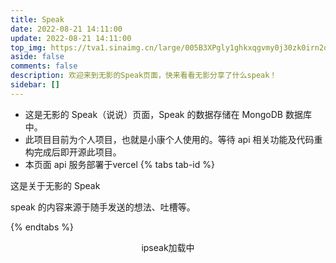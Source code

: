 ```yaml
---
title: Speak
date: 2022-08-21 14:11:00
update: 2022-08-21 14:11:00
top_img: https://tva1.sinaimg.cn/large/005B3XPgly1ghkxqgvmy0j30zk0irn2q.jpg
aside: false
comments: false
description: 欢迎来到无影的Speak页面，快来看看无影分享了什么speak！
sidebar: []
---
```

- 这是无影的 Speak（说说）页面，Speak 的数据存储在 MongoDB 数据库中。
- 此项目目前为个人项目，也就是小康个人使用的。等待 api 相关功能及代码重构完成后即开源此项目。
- 本页面 api 服务部署于vercel
{% tabs tab-id %}

<!-- tab 关于ispeak页面</i> -->

这是关于无影的 Speak

<!-- endtab -->

<!-- tab 关于内容</i>  -->

speak 的内容来源于随手发送的想法、吐槽等。

<!-- endtab -->

{% endtabs %}
<div id="tip" style="text-align:center;">ipseak加载中</div>
<div id="ispeak"></div>
<link
  rel="stylesheet"
  href="https://jsd.cdn.zzko.cn/npm/highlight.js/styles/atom-one-dark.min.css"
/>
<link
  rel="stylesheet"
  href="https://jsd.cdn.zzko.cn/npm/ispeak/style.css"
/>

<script src="https://jsd.cdn.zzko.cn/npm/highlight.js/highlight.min.js"></script>
<script src="https://jsd.cdn.zzko.cn/npm/marked@v3/marked.min.js"></script>
<script src="https://jsd.cdn.zzko.cn/npm/ispeak/ispeak.umd.js"></script>
<link
  rel="stylesheet"
  href="https://cdn.jsdelivr.net/npm/twikoo@1.6.8/dist/twikoo.css"
/>
<!-- JS -->
<script src="https://cdn.jsdelivr.net/npm/twikoo@1.6.8/dist/twikoo.min.js"></script>
<script src="https://cdn.jsdelivr.net/gh/612901/661111@main/source/_volantis/1.js"></script>
<script>
  var head = document.getElementsByTagName('head')[0]
  var meta = document.createElement('meta')
  meta.name = 'referrer'
  meta.content = 'no-referrer'
  head.appendChild(meta)
  if (ispeak) {
    ispeak
      .init({
        el: '#ispeak',
        api: 'https://kkapi.wyblog1.tk/',
        author: '63c28a71aa610fa0dc9b6f1a',
        pageSize: 10,
        speakPage: '/ispeak/',
        loading_img: 'https://gd-hbimg.huaban.com/f84e8ec473d0a0bcc60c401a29e61a37fe197ba3d85a-FPoMK6_fw658',
        githubClientId: 'Iv1.799165c0f7a9dd1f',
        fromColor:'rgb(245, 150, 170)', // 下方标签背景颜色 默认 rgb(245, 150, 170)
        comment: function (speak) {
          // 4.4.0 之后在此回调函数中初始化评论
          const { _id, title, content } = speak
          const contentSub = content.substring(0, 30)
          twikoo.init({
            el: '.ispeak-comment', // 默认情况下 ipseak 生成class为 ispeak-comment 的div
            title: title || contentSub, // 手动传入当前speak的标题(由于content可能过长，因此截取前30个字符)
            envId: 'https://twikoo.wyblog1.tk',
            pageSize: 10,
            requiredMeta: ["nick", "mail"],
            login: 'enable',
            dark: 'html[data-theme="dark"]',
            imageUploader: false,
            emoji:
              [
                "https://jsd.cdn.zzko.cn/npm/sticker-heo/Sticker-100",
                "https://jsd.cdn.zzko.cn/npm/telegram-gif/Telegram-Gif",
                "https://jsd.cdn.zzko.cn/npm/@waline/emojis/tw-emoji/"
              ]
          })
        }
      })
      .then(function () {
        console.log('ispeak 加载完成')
        document.getElementById('tip').style.display = 'none'
      })
  } else {
    document.getElementById('tip').innerHTML = 'ipseak依赖加载失败！'
  }
</script>
